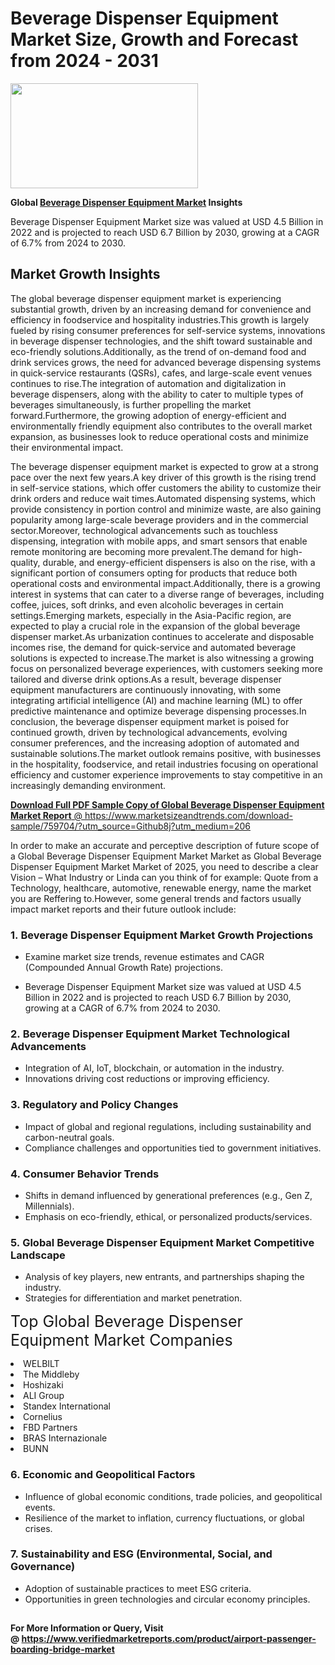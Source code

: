 <H1>Beverage Dispenser Equipment Market Size, Growth and Forecast from 2024 - 2031</H1><img class="aligncenter size-medium wp-image-584254" src="https://thirdeyenews.in/wp-content/uploads/2024/09/Global-Market-Research-300x168.jpeg" alt="" width="300" height="168" /><p><strong>Global&nbsp;<a href="https://www.marketsizeandtrends.com/download-sample/759704/?utm_source=Github8j?utm_medium=206">Beverage Dispenser Equipment Market</a> Insights</strong></p><p>Beverage Dispenser Equipment Market size was valued at USD 4.5 Billion in 2022 and is projected to reach USD 6.7 Billion by 2030, growing at a CAGR of 6.7% from 2024 to 2030.</p><p><h2>Market Growth Insights</h2> <p>The global beverage dispenser equipment market is experiencing substantial growth, driven by an increasing demand for convenience and efficiency in foodservice and hospitality industries.This growth is largely fueled by rising consumer preferences for self-service systems, innovations in beverage dispenser technologies, and the shift toward sustainable and eco-friendly solutions.Additionally, as the trend of on-demand food and drink services grows, the need for advanced beverage dispensing systems in quick-service restaurants (QSRs), cafes, and large-scale event venues continues to rise.The integration of automation and digitalization in beverage dispensers, along with the ability to cater to multiple types of beverages simultaneously, is further propelling the market forward.Furthermore, the growing adoption of energy-efficient and environmentally friendly equipment also contributes to the overall market expansion, as businesses look to reduce operational costs and minimize their environmental impact.</p> <p><a href="#"></a></p> <p>The beverage dispenser equipment market is expected to grow at a strong pace over the next few years.A key driver of this growth is the rising trend in self-service stations, which offer customers the ability to customize their drink orders and reduce wait times.Automated dispensing systems, which provide consistency in portion control and minimize waste, are also gaining popularity among large-scale beverage providers and in the commercial sector.Moreover, technological advancements such as touchless dispensing, integration with mobile apps, and smart sensors that enable remote monitoring are becoming more prevalent.The demand for high-quality, durable, and energy-efficient dispensers is also on the rise, with a significant portion of consumers opting for products that reduce both operational costs and environmental impact.Additionally, there is a growing interest in systems that can cater to a diverse range of beverages, including coffee, juices, soft drinks, and even alcoholic beverages in certain settings.Emerging markets, especially in the Asia-Pacific region, are expected to play a crucial role in the expansion of the global beverage dispenser market.As urbanization continues to accelerate and disposable incomes rise, the demand for quick-service and automated beverage solutions is expected to increase.The market is also witnessing a growing focus on personalized beverage experiences, with customers seeking more tailored and diverse drink options.As a result, beverage dispenser equipment manufacturers are continuously innovating, with some integrating artificial intelligence (AI) and machine learning (ML) to offer predictive maintenance and optimize beverage dispensing processes.In conclusion, the beverage dispenser equipment market is poised for continued growth, driven by technological advancements, evolving consumer preferences, and the increasing adoption of automated and sustainable solutions.The market outlook remains positive, with businesses in the hospitality, foodservice, and retail industries focusing on operational efficiency and customer experience improvements to stay competitive in an increasingly demanding environment.</p> <p><a href="#"></p><p><span class=""><strong>Download Full PDF Sample Copy of Global Beverage Dispenser Equipment Market Report</strong> @ <a href="https://www.marketsizeandtrends.com/download-sample/759704/?utm_source=Github8j?utm_medium=206" target="_blank">https://www.marketsizeandtrends.com/download-sample/759704/?utm_source=Github8j?utm_medium=206</a></span></p><p>In order to make an accurate and perceptive description of future scope of a Global&nbsp;Beverage Dispenser Equipment Market Market as Global&nbsp;Beverage Dispenser Equipment Market Market of 2025, you need to describe a clear Vision &ndash; What Industry or Linda can you think of for example: Quote from a Technology, healthcare, automotive, renewable energy, name the market you are Reffering to.However, some general trends and factors usually impact market reports and their future outlook include:</p><h3>1.&nbsp;<strong>Beverage Dispenser Equipment Market Growth Projections</strong></h3><ul><li>Examine market size trends, revenue estimates and CAGR (Compounded Annual Growth Rate) projections.</li><li><p>Beverage Dispenser Equipment Market size was valued at USD 4.5 Billion in 2022 and is projected to reach USD 6.7 Billion by 2030, growing at a CAGR of 6.7% from 2024 to 2030.</p></li></ul><h3>2.&nbsp;<strong>Beverage Dispenser Equipment Market Technological Advancements</strong></h3><ul><li>Integration of AI, IoT, blockchain, or automation in the industry.</li><li>Innovations driving cost reductions or improving efficiency.</li></ul><h3>3.&nbsp;<strong>Regulatory and Policy Changes</strong></h3><ul><li>Impact of global and regional regulations, including sustainability and carbon-neutral goals.</li><li>Compliance challenges and opportunities tied to government initiatives.</li></ul><h3>4.&nbsp;<strong>Consumer Behavior Trends</strong></h3><ul><li>Shifts in demand influenced by generational preferences (e.g., Gen Z, Millennials).</li><li>Emphasis on eco-friendly, ethical, or personalized products/services.</li></ul><h3>5.&nbsp;<strong>Global Beverage Dispenser Equipment Market Competitive Landscape</strong></h3><ul><li>Analysis of key players, new entrants, and partnerships shaping the industry.</li><li>Strategies for differentiation and market penetration.</li></ul><p data-pm-slice="1 1 []"><span style="color: inherit; font-family: inherit; font-size: 25px;">Top Global Beverage Dispenser Equipment Market Companies</span></p><div class="" data-test-id=""><p><li>WELBILT</li><li> The Middleby</li><li> Hoshizaki</li><li> ALI Group</li><li> Standex International</li><li> Cornelius</li><li> FBD Partners</li><li> BRAS Internazionale</li><li> BUNN</li></p></div><h3>6.&nbsp;<strong>Economic and Geopolitical Factors</strong></h3><ul><li>Influence of global economic conditions, trade policies, and geopolitical events.</li><li>Resilience of the market to inflation, currency fluctuations, or global crises.</li></ul><h3>7.&nbsp;<strong>Sustainability and ESG (Environmental, Social, and Governance)</strong></h3><ul><li>Adoption of sustainable practices to meet ESG criteria.</li><li>Opportunities in green technologies and circular economy principles.</li></ul><h2><strong style="font-size: 14px;">For More Information or Query, Visit @&nbsp;</strong><a style="background-color: #ffffff; font-size: 14px;" href="https://www.marketsizeandtrends.com/report/beverage-dispenser-equipment-market/" target="_blank">https://www.verifiedmarketreports.com/product/airport-passenger-boarding-bridge-market</a></h2>